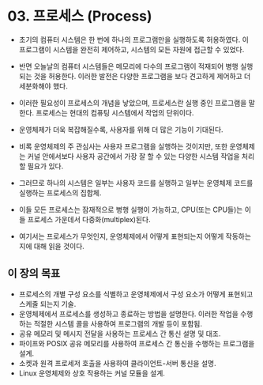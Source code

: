 # 03. 프로세스 (Process)
- 초기의 컴퓨터 시스템은 한 번에 하나의 프로그램만을 실행하도록 허용하였다. 이 프로그램이 시스템을 완전히 제어하고, 시스템의 모든 자원에 접근할 수 있었다.
- 반면 오늘날의 컴퓨터 시스템들은 메모리에 다수의 프로그램이 적재되어 병행 실행 되는 것을 허용한다. 이러한 발전은 다양한 프로그램을 보다 견고하게 제어하고 더 세분화해야 했다.
- 이러한 필요성이 프로세스의 개념을 낳았으며, 프로세스란 실행 중인 프로그램을 말한다. 프로세스는 현대의 컴퓨팅 시스템에서 작업의 단위이다.


- 운영체제가 더욱 복잡해질수록, 사용자를 위해 더 많은 기능이 기대된다.
- 비록 운영체제의 주 관심사는 사용자 프로그램을 실행하는 것이지만, 또한 운영체제는 커널 안에서보다 사용자 공간에서 가장 잘 할 수 있는 다양한 시스템 작업을 처리할 필요가 있다.
- 그러므로 하나의 시스템은 일부는 사용자 코드를 실행하고 일부는 운영체제 코드를 실행하는 프로세스의 집합체.
- 이들 모든 프로세스는 잠재적으로 병행 실행이 가능하고, CPU(또는 CPU들)는 이들 프로세스 가운데서 다중화(multiplex)된다.
- 여기서는 프로세스가 무엇인지, 운영체제에서 어떻게 표현되는지 어떻게 작동하는지에 대해 읽을 것이다.

## 이 장의 목표
- 프로세스의 개별 구성 요소를 식별하고 운영체제에서 구성 요소가 어떻게 표현되고 스케줄 되는지 기술.
- 운영체제에서 프로세스를 생성하고 종료하는 방법을 설명한다. 이러한 작업을 수행하는 적절한 시스템 콜을 사용하여 프로그램의 개발 등이 포함됨.
- 공유 메모리 및 메시지 전달을 사용하는 프로세스 간 통신 설명 및 대조.
- 파이프와 POSIX 공유 메모리를 사용하여 프로세스 간 통신을 수행하는 프로그램을 설계.
- 소켓과 원격 프로세저 호출을 사용하여 클라이언트-서버 통신을 설명.
- Linux 운영체제와 상호 작용하는 커널 모듈을 설계.
